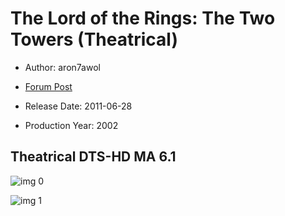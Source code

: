 # The Lord of the Rings: The Two Towers (Theatrical)

* Author: aron7awol

* [Forum Post](https://www.avsforum.com/threads/bass-eq-for-filtered-movies.2995212/post-59398144)

* Release Date: 2011-06-28
* Production Year: 2002

## Theatrical DTS-HD MA 6.1

![img 0](https://i.imgur.com/Cd6aIua.jpg)

![img 1](https://i.imgur.com/Yp7r4GB.png)

